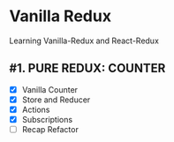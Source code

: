 # Vanilla Redux

Learning Vanilla-Redux and React-Redux

## #1. PURE REDUX: COUNTER

- [x] Vanilla Counter
- [x] Store and Reducer
- [x] Actions
- [x] Subscriptions
- [ ] Recap Refactor
